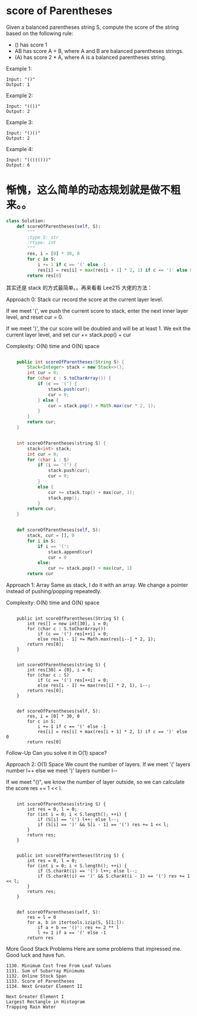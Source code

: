 # score of Parentheses

Given a balanced parentheses string S, compute the score of the string based on the following rule:

- () has score 1
- AB has score A + B, where A and B are balanced parentheses strings.
- (A) has score 2 \* A, where A is a balanced parentheses string.

Example 1:

```
Input: "()"
Output: 1
```

Example 2:

```
Input: "(())"
Output: 2
```

Example 3:

```
Input: "()()"
Output: 2
```

Example 4:

```
Input: "(()(()))"
Output: 6
```

# 惭愧，这么简单的动态规划就是做不粗来。。

```python
class Solution:
    def scoreOfParentheses(self, S):
        """
        :type S: str
        :rtype: int
        """
        res, i = [0] * 30, 0
        for c in S:
            i += 1 if c == '(' else -1
            res[i] = res[i] + max(res[i + 1] * 2, 1) if c == ')' else 0
        return res[0]
```

其实还是 stack 的方式最简单。。再来看看 Lee215 大佬的方法：

Approach 0: Stack
cur record the score at the current layer level.

If we meet '(',
we push the current score to stack,
enter the next inner layer level,
and reset cur = 0.

If we meet ')',
the cur score will be doubled and will be at least 1.
We exit the current layer level,
and set cur += stack.pop() + cur

Complexity: O(N) time and O(N) space

```Java

    public int scoreOfParentheses(String S) {
        Stack<Integer> stack = new Stack<>();
        int cur = 0;
        for (char c : S.toCharArray()) {
            if (c == '(') {
                stack.push(cur);
                cur = 0;
            } else {
                cur = stack.pop() + Math.max(cur * 2, 1);
            }
        }
        return cur;
    }
```

```C++

    int scoreOfParentheses(string S) {
        stack<int> stack;
        int cur = 0;
        for (char i : S)
            if (i == '(') {
                stack.push(cur);
                cur = 0;
            }
            else {
                cur += stack.top() + max(cur, 1);
                stack.pop();
            }
        return cur;
    }
```

```Python

    def scoreOfParentheses(self, S):
        stack, cur = [], 0
        for i in S:
            if i == '(':
                stack.append(cur)
                cur = 0
            else:
                cur += stack.pop() + max(cur, 1)
        return cur
```

Approach 1: Array
Same as stack, I do it with an array.
We change a pointer instead of pushing/popping repeatedly.

Complexity: O(N) time and O(N) space

```Java:

    public int scoreOfParentheses(String S) {
        int res[] = new int[30], i = 0;
        for (char c : S.toCharArray())
            if (c == '(') res[++i] = 0;
            else res[i - 1] += Math.max(res[i--] * 2, 1);
        return res[0];
    }
```

```C++:

    int scoreOfParentheses(string S) {
        int res[30] = {0}, i = 0;
        for (char c : S)
            if (c == '(') res[++i] = 0;
            else res[i - 1] += max(res[i] * 2, 1), i--;
        return res[0];
    }
```

```Python:

    def scoreOfParentheses(self, S):
        res, i = [0] * 30, 0
        for c in S:
            i += 1 if c == '(' else -1
            res[i] = res[i] + max(res[i + 1] * 2, 1) if c == ')' else 0
        return res[0]
```

Follow-Up
Can you solve it in O(1) space?

Approach 2: O(1) Space
We count the number of layers.
If we meet '(' layers number l++
else we meet ')' layers number l--

If we meet "()", we know the number of layer outside,
so we can calculate the score res += 1 << l.

```C++:

    int scoreOfParentheses(string S) {
        int res = 0, l = 0;
        for (int i = 0; i < S.length(); ++i) {
            if (S[i] == '(') l++; else l--;
            if (S[i] == ')' && S[i - 1] == '(') res += 1 << l;
        }
        return res;
    }
```

```Java:

    public int scoreOfParentheses(String S) {
        int res = 0, l = 0;
        for (int i = 0; i < S.length(); ++i) {
            if (S.charAt(i) == '(') l++; else l--;
            if (S.charAt(i) == ')' && S.charAt(i - 1) == '(') res += 1 << l;
        }
        return res;
    }
```

```Python:

    def scoreOfParentheses(self, S):
        res = l = 0
        for a, b in itertools.izip(S, S[1:]):
            if a + b == '()': res += 2 ** l
            l += 1 if a == '(' else -1
        return res
```

More Good Stack Problems
Here are some problems that impressed me.
Good luck and have fun.

```
1130. Minimum Cost Tree From Leaf Values
1131. Sum of Subarray Minimums
1132. Online Stock Span
1133. Score of Parentheses
1134. Next Greater Element II

Next Greater Element I
Largest Rectangle in Histogram
Trapping Rain Water
```
